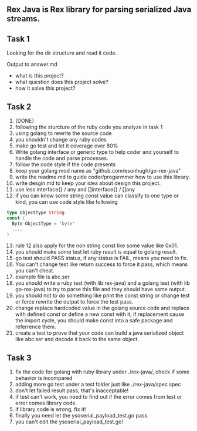 ## Rex Java is Rex library for parsing serialized Java streams.

## Task 1

Looking for the dir structure and read it code. 

Output to answer.md

- what is this project?
- what question does this project solve?
- how it solve this project?

## Task 2

1. [DONE]
2. following the sturcture of the ruby code you analyze in task 1
3. using golang to rewrite the source code 
4. you shouldn't change any ruby codes
5. make go test and let it coverage over 80%
6. Write golang interface or generic type to help coder and yourself to handle the code and parse processes.
7. follow the code style if the code presents
8. keep your golang mod name as "github.com/esonhugh/go-rex-java"
9. write the readme.md to guide coder/progarmmer how to use this library.
10. write desgin.md to keep your idea about design this project.
11. use less interface{} / any and []interface{} / []any
12. if you can know some string const value can classify to one type or kind, you can use code style like following
```go
type ObjectType string
const (
  Byte ObjectType = "byte"
  ....
)
```
13. rule 12 also apply for the non string const like some value like 0x01.
14. you should make some test let ruby result is equal to golang result.
15. go test should PASS status, if any status is FAIL, means you need to fix.
16. You can't change test like return success to force it pass, which means you can't cheat.
17. example file is abc.ser
18. you should write a ruby test (with lib rex-java) and a golang test (with lib go-rex-java) to try to parse this file and they should have same output.
19. you should not to do something like print the const string or change test or force rewrite the output to force the test pass.
21. change replace hardcoded value in the golang source code and replace with defined const or define a new const with it, if replacement cause the import cycle, you should make const into a safe package and referrence them.
22. create a test to prove that your code can build a java serialized object like abc.ser and decode it back to the same object.

## Task 3

1. fix the code for golang with ruby library under ./rex-java/, check if some behavior is incompared
2. adding more go test under a test folder just like ./rex-java/spec spec
3. don't let failed result pass, that's inacceptable!
4. if test can't work, you need to find out if the error comes from test or error comes library code.
5. if library code is wrong, fix it!
6. finally you need let the ysoserial_payload_test.go pass.
7. you can't edit the ysoserial_payload_test.go!